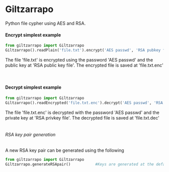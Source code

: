 # Giltzarrapo
Python file cypher using AES and RSA.

#### Encrypt simplest example
```python
from giltzarrapo import Giltzarrapo
Giltzarrapo().readPlain('file.txt').encrypt('AES passwd', 'RSA pubkey file').save('file.txt.enc')
```
The file 'file.txt' is encrypted using the password 'AES passwd' and the public key at 'RSA public key file'. The encrypted file is saved at 'file.txt.enc'
&nbsp;  
&nbsp;  

#### Decrypt simplest example
```python
from giltzarrapo import Giltzarrapo
Giltzarrapo().readEncrypted('file.txt.enc').decrypt('AES passwd', 'RSA privkey file', 'privkey passphrase').save('file.txt.dec')
```
The file 'file.txt.enc' is decrypted with the password 'AES passwd' and the private key at 'RSA privkey file'. The decrypted file is saved at 'file.txt.dec'
&nbsp;  
&nbsp;  

###### RSA key pair generation
A new RSA key pair can be generated using the following
```python
from giltzarrapo import Giltzarrapo
Giltzarrapo.generateRSApair()           #Keys are generated at the default path
```
